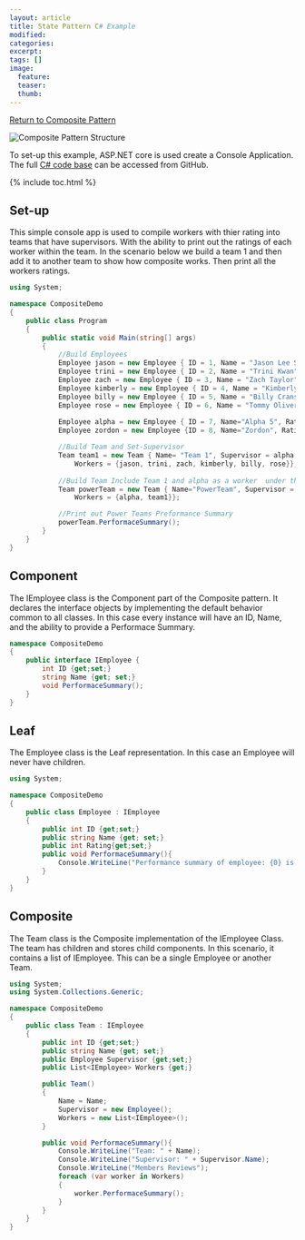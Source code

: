 ```yaml
---
layout: article
title: State Pattern C# Example
modified:
categories: 
excerpt: 
tags: []
image:
  feature: 
  teaser:
  thumb:
---
```

<a href="{{ site.url }}/structural/composite" class="btn"> <i class="fa fa-arrow-left" aria-hidden="true"></i> Return to Composite Pattern</a>

![Composite Pattern Structure](https://upload.wikimedia.org/wikipedia/commons/thumb/5/5a/Composite_UML_class_diagram_%28fixed%29.svg/640px-Composite_UML_class_diagram_%28fixed%29.svg.png)

To set-up this example,  ASP.NET core is used create a Console Application. The full <a href="https://github.com/2joephillips/DPatterns-Examples/tree/master/structural/composite/csharp" target="_blank">C# code base</a> can be accessed from GitHub.

{% include toc.html %}

## Set-up
This simple console app is used to compile workers with thier rating into teams that have supervisors. With the ability to print out the ratings of each 
worker within the team. In the scenario below we build a team 1 and then add it to another team to show how composite works. Then print all the workers ratings.

```csharp
using System;

namespace CompositeDemo
{
    public class Program
    {
        public static void Main(string[] args)
        {
            //Build Employees 
            Employee jason = new Employee { ID = 1, Name = "Jason Lee Scott", Rating = 3 };
            Employee trini = new Employee { ID = 2, Name = "Trini Kwan", Rating = 4 };
            Employee zach = new Employee { ID = 3, Name = "Zach Taylor", Rating = 5 };
            Employee kimberly = new Employee { ID = 4, Name = "Kimberly Ann Hart", Rating = 3 };
            Employee billy = new Employee { ID = 5, Name = "Billy Cranston", Rating = 4 };
            Employee rose = new Employee { ID = 6, Name = "Tommy Oliver", Rating = 5 };
            
            Employee alpha = new Employee { ID = 7, Name="Alpha 5", Rating = 4};
            Employee zordon = new Employee {ID = 8, Name="Zordon", Rating = 5};

            //Build Team and Set-Supervisor
            Team team1 = new Team { Name= "Team 1", Supervisor = alpha, 
                Workers = {jason, trini, zach, kimberly, billy, rose}};
            
            //Build Team Include Team 1 and alpha as a worker  under this team and Supervisor.
            Team powerTeam = new Team { Name="PowerTeam", Supervisor = zordon, 
                Workers = {alpha, team1}};

            //Print out Power Teams Preformance Summary    
            powerTeam.PerformaceSummary();
        }
    }
}
```


## Component

The IEmployee class is the Component part of the Composite pattern. It declares the interface objects by implementing the default behavior common to all classes.
In this case every instance will have an ID, Name, and the ability to provide a Performace Summary. 

```csharp
namespace CompositeDemo
{
    public interface IEmployee {
        int ID {get;set;}
        string Name {get; set;}
        void PerformaceSummary();
    }
}
```

## Leaf

The Employee class is the Leaf representation. In this case an Employee will never have children.

```csharp
using System;

namespace CompositeDemo
{
    public class Employee : IEmployee
    {
        public int ID {get;set;}
        public string Name {get; set;}
        public int Rating{get;set;}
        public void PerformaceSummary(){
            Console.WriteLine("Performance summary of employee: {0} is {1} out 0f 5", Name, Rating);
        }
    }
}
```

## Composite

The Team class is the Composite implementation of the IEmployee Class. The team has children and stores child components. In this scenario, it contains a list of IEmployee. This can be a single Employee
or another Team. 

```csharp
using System;
using System.Collections.Generic;

namespace CompositeDemo
{
    public class Team : IEmployee
    {
        public int ID {get;set;}
        public string Name {get; set;}
        public Employee Supervisor {get;set;}
        public List<IEmployee> Workers {get;}

        public Team()
        {
            Name = Name;
            Supervisor = new Employee();
            Workers = new List<IEmployee>();
        }

        public void PerformaceSummary(){
            Console.WriteLine("Team: " + Name);
            Console.WriteLine("Supervisor: " + Supervisor.Name);
            Console.WriteLine("Members Reviews");
            foreach (var worker in Workers)
            {
                worker.PerformaceSummary();
            }
        }
    }
}
```